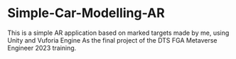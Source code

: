 # Simple-Car-Modelling-AR
This is a simple AR application based on marked targets made by me, using Unity and Vuforia Engine
As the final project of the DTS FGA Metaverse Engineer 2023 training.

